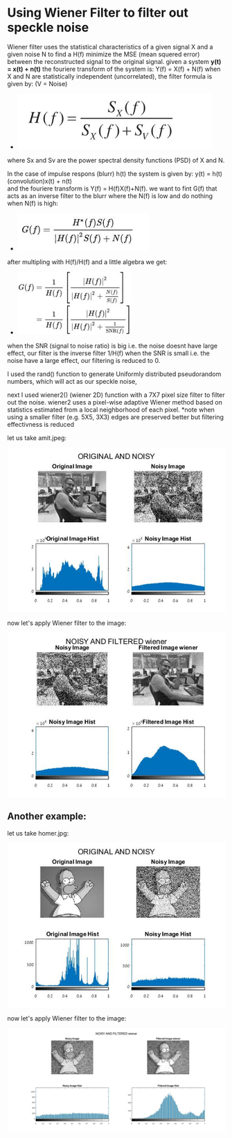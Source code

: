 # Using Wiener Filter to filter out speckle noise #

Wiener filter uses the statistical characteristics of a given signal X and a given noise N to find a H(f) minimize the MSE (mean squered error)
between the reconstructed signal to the original signal.
given a system **y(t) = x(t) + n(t)** the fouriere transform of the system is: Y(f) = X(f) + N(f)
when X and N are statistically independent (uncorrelated), the filter formula is given by: 
(V = Noise)
* ![picture alt](https://github.com/amitsason/Digital-Image-Processing/blob/master/Wiener%20Filter/formula.JPG)


where Sx and Sv are the power spectral density functions (PSD) of X and N.

In the case of impulse respons (blurr) h(t) the system is given by: y(t) = h(t)(convolution)x(t) + n(t)  
and the fouriere transform is Y(f) = H(f)X(f)+N(f). we want to fint G(f) that acts as an inverse filter to the blurr where the N(f) is low and do nothing when N(f) is high:
* ![picture alt](https://github.com/amitsason/Digital-Image-Processing/blob/master/Wiener%20Filter/formula3.JPG)

after multipling with H(f)/H(f) and a little algebra we get:

* ![picture alt](https://github.com/amitsason/Digital-Image-Processing/blob/master/Wiener%20Filter/formula2.JPG)

when the SNR (signal to noise ratio) is big i.e. the noise doesnt have large effect, our filter is the inverse filter 1/H(f)
when the SNR is small i.e. the noise have a large effect, our filtering is reduced to 0.


I used the rand() function to generate Uniformly distributed pseudorandom numbers,
which will act as our speckle noise, 

next I used wiener2() (wiener 2D) function with a 7X7 pixel size filter to filter out the noise.
wiener2 uses a pixel-wise adaptive Wiener method based on statistics estimated from a local neighborhood of each pixel.
*note when using a smaller filter (e.g. 5X5, 3X3) edges are preserved better but filtering effectivness is reduced

let us take amit.jpeg:

![picture alt](https://github.com/amitsason/Digital-Image-Processing/blob/master/Wiener%20Filter/amit%20noisy.jpg)

now let's apply Wiener filter to the image:

![picture alt](https://github.com/amitsason/Digital-Image-Processing/blob/master/Wiener%20Filter/amit%20filtered.jpg)

## Another example: ##
let us take homer.jpg:

![picture alt](https://github.com/amitsason/Digital-Image-Processing/blob/master/Wiener%20Filter/homer_noisy.jpg)

now let's apply Wiener filter to the image:

![picture alt](https://github.com/amitsason/Digital-Image-Processing/blob/master/Wiener%20Filter/homer_filtered.jpg)








